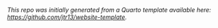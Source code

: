 *This repo was initially generated from a Quarto template available here: https://github.com/jtr13/website-template.*

